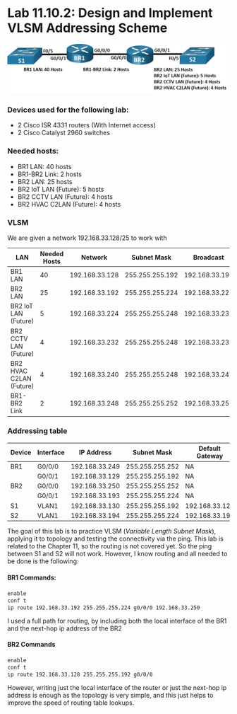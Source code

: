 # Lab 11.10.2: Design and Implement VLSM Addressing Scheme

![Topology](Pasted%20image%2020250618004838.png)
### Devices used for the following lab:
* 2 Cisco ISR 4331 routers (With Internet access)
* 2 Cisco Catalyst 2960 switches

### Needed hosts:
- BR1 LAN: 40 hosts
- BR1-BR2 Link: 2 hosts
- BR2 LAN: 25 hosts
- BR2 IoT LAN (Future): 5 hosts
- BR2 CCTV LAN (Future): 4 hosts
- BR2 HVAC C2LAN (Future): 4 hosts

### VLSM

We are given a network 192.168.33.128/25 to work with

| LAN                     | Needed Hosts | Network        | Subnet Mask     | Broadcast      | Usable Hosts |
| ----------------------- | ------------ | -------------- | --------------- | -------------- | ------------ |
| BR1 LAN                 | 40           | 192.168.33.128 | 255.255.255.192 | 192.168.33.191 | 62           |
| BR2 LAN                 | 25           | 192.168.33.192 | 255.255.255.224 | 192.168.33.223 | 30           |
| BR2 IoT LAN (Future)    | 5            | 192.168.33.224 | 255.255.255.248 | 192.168.33.231 | 6            |
| BR2 CCTV LAN (Future)   | 4            | 192.168.33.232 | 255.255.255.248 | 192.168.33.239 | 6            |
| BR2 HVAC C2LAN (Future) | 4            | 192.168.33.240 | 255.255.255.248 | 192.168.33.247 | 6            |
| BR1-BR2 Link            | 2            | 192.168.33.248 | 255.255.255.252 | 192.168.33.251 | 2            |

### Addressing table

| Device | Interface | IP Address     | Subnet Mask     | Default Gateway |
| ------ | --------- | -------------- | --------------- | --------------- |
| BR1    | G0/0/0    | 192.168.33.249 | 255.255.255.252 | NA              |
|        | G0/0/1    | 192.168.33.129 | 255.255.255.192 | NA              |
| BR2    | G0/0/0    | 192.168.33.250 | 255.255.255.252 | NA              |
|        | G0/0/1    | 192.168.33.193 | 255.255.255.224 | NA              |
| S1     | VLAN1     | 192.168.33.130 | 255.255.255.192 | 192.168.33.129  |
| S2     | VLAN1     | 192.168.33.194 | 255.255.255.224 | 192.168.33.193  |

The goal of this lab is to practice VLSM (*Variable Length Subnet Mask*), applying it to topology and testing the connectivity via the ping. This lab is related to the Chapter 11, so the routing is not covered yet. So the ping between S1 and S2 will not work. However, I know routing and all needed to be done is the following:

#### BR1 Commands:
```ios
enable
conf t
ip route 192.168.33.192 255.255.255.224 g0/0/0 192.168.33.250
```

I used a full path for routing, by including both the local interface of the BR1 and the next-hop ip address of the BR2

#### BR2 Commands
```ios
enable
conf t
ip route 192.168.33.128 255.255.255.192 g0/0/0
```

However, writing just the local interface of the router or just the next-hop ip address is enough as the topology is very simple, and this just helps to improve the speed of routing table lookups.